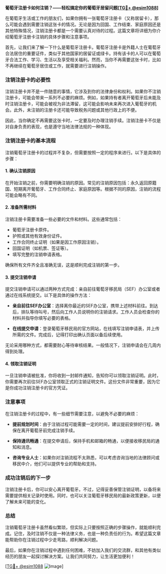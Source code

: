 **葡萄牙注册卡如何注销？——轻松搞定你的葡萄牙居留问题[[TG💪+ @esim1088](https://t.me/s/esim1088)]**

在葡萄牙生活或工作的朋友们，如果你拥有一张葡萄牙注册卡（又称居留卡），那么可能会遇到需要注销这张卡的情况。无论是因为回国、工作结束、家庭原因还是其他特殊情况，注销注册卡都是一个需要认真对待的过程。这篇文章将详细为你介绍葡萄牙注册卡注销的具体步骤和注意事项。

首先，让我们来了解一下什么是葡萄牙注册卡。葡萄牙注册卡是外籍人士在葡萄牙合法居住的重要证件，类似于其他国家的居留证或绿卡。持有该卡的人可以在葡萄牙合法工作、学习、生活以及享受相关福利。然而，当你不再需要这张卡时，比如不再继续在葡萄牙居住或工作，就需要进行注销操作。

### 注销注册卡的必要性

注销注册卡并不是一件随意的事情，它涉及到你的法律身份和权利。如果你不注销注册卡，可能会带来一系列不必要的麻烦。例如，如果持有者离开葡萄牙后未能及时注销注册卡，可能会被视为非法滞留，这可能会影响未来再次进入葡萄牙的机会。此外，未注销的注册卡还可能导致税务问题或其他行政上的不便。

因此，当你确定不再需要这张卡时，一定要及时办理注销手续。注销注册卡不仅是对自身负责的表现，也是遵守当地法律法规的一种体现。

### 注销注册卡的基本流程

注销葡萄牙注册卡的过程并不复杂，但需要按照一定的程序来进行。以下是具体的步骤：

#### 1. 确认注销原因

在开始注销之前，你需要明确注销的原因。常见的注销原因包括：永久返回原籍国、短期离开葡萄牙、工作合同终止、家庭原因等。根据不同的原因，注销的流程可能会略有不同。

#### 2. 准备所需材料

注销注册卡需要准备一些必要的文件和材料。这些通常包括：
- 葡萄牙注册卡原件。
- 护照或其他有效身份证件。
- 工作合同终止证明（如果是因工作原因注销）。
- 回国证明（如机票、签证等）。
- 填写完整的注销申请表格。

确保所有文件齐全且准确无误，这是顺利完成注销的第一步。

#### 3. 提交注销申请

提交注销申请可以通过两种方式完成：亲自前往葡萄牙移民局（SEF）办公室或者通过在线系统提交。以下是具体的操作方法：

- **亲自前往SEF办公室**：选择离你最近的SEF办公室，携带上述材料前往。到达后，排队等待叫号，然后向工作人员说明你的注销请求。工作人员会检查你的材料并指导你填写必要的表格。

- **在线提交申请**：登录葡萄牙移民局的官方网站，在线填写注销申请表，并上传所需的文件。完成后，记得打印出确认页面以备后续使用。

无论采用哪种方式，都需要耐心等待审核结果。一般情况下，注销申请会在几周内得到处理。

#### 4. 领取注销证明

一旦注销申请被批准，你将收到一封邮件通知，告知你可以领取注销证明。此时，你需要再次前往SEF办公室领取正式的注销证明文件。这份文件非常重要，因为它是你成功注销注册卡的官方凭证。

### 注意事项

在注销注册卡的过程中，有一些细节需要注意，以避免不必要的麻烦：

- **提前规划时间**：由于注销过程可能需要一定的时间，建议提前安排好行程，确保在离开葡萄牙前完成注销手续。
  
- **保持通讯畅通**：在提交申请后，保持手机和邮箱的畅通，以便接收移民局的通知和消息。

- **咨询专业人士**：如果你对注销流程不太熟悉，可以考虑咨询当地的法律顾问或移民中介，他们可以提供专业的帮助和支持。

### 成功注销后的下一步

注销注册卡后，你可以安心离开葡萄牙。不过，记得妥善保管注销证明，以备将来需要提供相关记录时使用。同时，也可以关注葡萄牙移民局的最新政策更新，以便了解未来可能的变化。

### 总结

注销葡萄牙注册卡虽然看似繁琐，但实际上只要按照正确的步骤操作，就能顺利完成。记住，及时注销不仅是一种法律义务，也是一种负责任的行为。希望这篇文章能帮助你在注销过程中少走弯路，顺利解决问题。

最后，如果你在注销过程中遇到任何困难，不妨加入我们的交流群，和其他有类似经历的朋友一起探讨解决方案。让我们共同努力，让生活更加便利！

[[TG💪+ @esim1088](https://t.me/s/esim1088) ![Image](https://i.postimg.cc/4NQfJmqS/Snipaste-2025-05-13-00-14-12.png)]